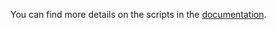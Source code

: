 You can find more details on the scripts in the [documentation](http://lcsrg.me/pyphoon/build/html/examples.html).